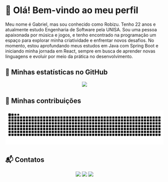 # 👋 Olá! Bem-vindo ao meu perfil  

Meu nome é Gabriel, mas sou conhecido como Robizu. Tenho 22 anos e atualmente estudo Engenharia de Software pela UNISA.
Sou uma pessoa apaixonada por música e jogos, e tenho encontrado na programação um espaço para explorar minha criatividade e enfrentar novos desafios.
No momento, estou aprofundando meus estudos em Java com Spring Boot e iniciando minha jornada em React, sempre em busca de aprender novas linguagens e evoluir por meio da prática no desenvolvimento.

## 🚀 Minhas estatísticas no GitHub  

<div align="center">
  <a href="https://github.com/Robizuu">
    <img loading="lazy" height="180em" src="https://github-readme-stats.vercel.app/api/top-langs/?username=Robizuu&layout=compact&langs_count=7&theme=tokyonight"/>
  </a>
</div>

## 🐍 Minhas contribuições  

![Snake animation](https://github.com/Robizuu/Robizuu/blob/output/github-contribution-grid-snake.svg)

## 📬 Contatos  

<div align="center">
  <a href = "mailto:contato@seu-usuário-aqui"><img loading="lazy" src="https://img.shields.io/badge/Gmail-D14836?style=for-the-badge&logo=gmail&logoColor=white" target="_blank"></a>
  <a href="https://instagram.com/seu-usuário-instagram-aqui" target="_blank"><img loading="lazy" src="https://img.shields.io/badge/-Instagram-%23E4405F?style=for-the-badge&logo=instagram&logoColor=white" target="_blank"></a>
  <a href="https://www.linkedin.com/in/seu-usuário-linkedln-aqui" target="_blank"><img loading="lazy" src="https://img.shields.io/badge/-LinkedIn-%230077B5?style=for-the-badge&logo=linkedin&logoColor=white" target="_blank"></a>
</div>
